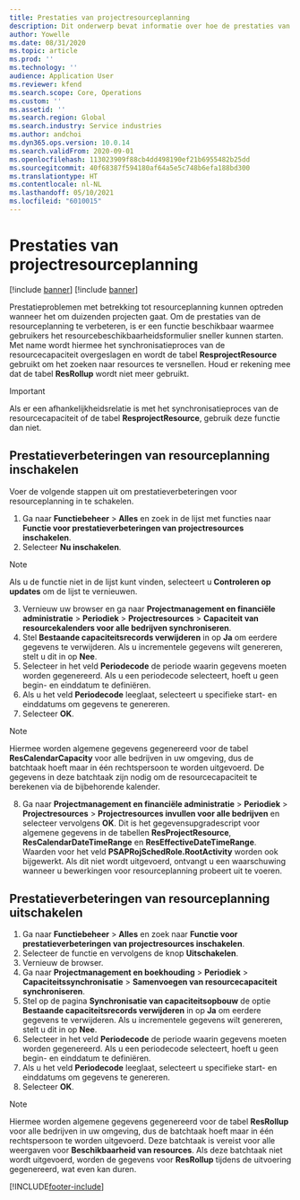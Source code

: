 ```yaml
---
title: Prestaties van projectresourceplanning
description: Dit onderwerp bevat informatie over hoe de prestaties van resourceplanning bij een groot aantal projecten kunnen worden verbeterd.
author: Yowelle
ms.date: 08/31/2020
ms.topic: article
ms.prod: ''
ms.technology: ''
audience: Application User
ms.reviewer: kfend
ms.search.scope: Core, Operations
ms.custom: ''
ms.assetid: ''
ms.search.region: Global
ms.search.industry: Service industries
ms.author: andchoi
ms.dyn365.ops.version: 10.0.14
ms.search.validFrom: 2020-09-01
ms.openlocfilehash: 113023909f88cb4dd498190ef21b6955482b25dd
ms.sourcegitcommit: 40f68387f594180af64a5e5c748b6efa188bd300
ms.translationtype: HT
ms.contentlocale: nl-NL
ms.lasthandoff: 05/10/2021
ms.locfileid: "6010015"
---
```

# <a name="project-resource-scheduling-performance"></a>Prestaties van projectresourceplanning

[!include [banner](../includes/banner.md)]
[!include [banner](../includes/preview-banner.md)]


Prestatieproblemen met betrekking tot resourceplanning kunnen optreden wanneer het om duizenden projecten gaat. Om de prestaties van de resourceplanning te verbeteren, is er een functie beschikbaar waarmee gebruikers het resourcebeschikbaarheidsformulier sneller kunnen starten. Met name wordt hiermee het synchronisatieproces van de resourcecapaciteit overgeslagen en wordt de tabel **ResprojectResource** gebruikt om het zoeken naar resources te versnellen. Houd er rekening mee dat de tabel **ResRollup** wordt niet meer gebruikt.

> [!IMPORTANT]
> Als er een afhankelijkheidsrelatie is met het synchronisatieproces van de resourcecapaciteit of de tabel **ResprojectResource**, gebruik deze functie dan niet.

## <a name="enable-resource-scheduling-performance-enhancement"></a>Prestatieverbeteringen van resourceplanning inschakelen
Voer de volgende stappen uit om prestatieverbeteringen voor resourceplanning in te schakelen.

1. Ga naar **Functiebeheer** > **Alles** en zoek in de lijst met functies naar **Functie voor prestatieverbeteringen van projectresources inschakelen**.
2. Selecteer **Nu inschakelen**.

> [!NOTE]
> Als u de functie niet in de lijst kunt vinden, selecteert u **Controleren op updates** om de lijst te vernieuwen.

3. Vernieuw uw browser en ga naar **Projectmanagement en financiële administratie** > **Periodiek** > **Projectresources** > **Capaciteit van resourcekalenders voor alle bedrijven synchroniseren**.
4. Stel **Bestaande capaciteitsrecords verwijderen** in op **Ja** om eerdere gegevens te verwijderen. Als u incrementele gegevens wilt genereren, stelt u dit in op **Nee**.
5. Selecteer in het veld **Periodecode** de periode waarin gegevens moeten worden gegenereerd. Als u een periodecode selecteert, hoeft u geen begin- en einddatum te definiëren.
6. Als u het veld **Periodecode** leeglaat, selecteert u specifieke start- en einddatums om gegevens te genereren.
7. Selecteer **OK**.

 > [!NOTE]
 > Hiermee worden algemene gegevens gegenereerd voor de tabel **ResCalendarCapacity** voor alle bedrijven in uw omgeving, dus de batchtaak hoeft maar in één rechtspersoon te worden uitgevoerd. De gegevens in deze batchtaak zijn nodig om de resourcecapaciteit te berekenen via de bijbehorende kalender.

8. Ga naar **Projectmanagement en financiële administratie** > **Periodiek** > **Projectresources** > **Projectresources invullen voor alle bedrijven** en selecteer vervolgens **OK**. Dit is het gegevensupgradescript voor algemene gegevens in de tabellen **ResProjectResource**, **ResCalendarDateTimeRange** en **ResEffectiveDateTimeRange**. Waarden voor het veld **PSAPRojSchedRole.RootActivity** worden ook bijgewerkt. Als dit niet wordt uitgevoerd, ontvangt u een waarschuwing wanneer u bewerkingen voor resourceplanning probeert uit te voeren.
 
## <a name="turn-off-resource-scheduling-performance-enhancement"></a>Prestatieverbeteringen van resourceplanning uitschakelen

1. Ga naar **Functiebeheer** > **Alles** en zoek naar **Functie voor prestatieverbeteringen van projectresources inschakelen**.
2. Selecteer de functie en vervolgens de knop **Uitschakelen**.
3. Vernieuw de browser.
4. Ga naar **Projectmanagement en boekhouding** > **Periodiek** > **Capaciteitssynchronisatie** > **Samenvoegen van resourcecapaciteit synchroniseren**.
5. Stel op de pagina **Synchronisatie van capaciteitsopbouw** de optie **Bestaande capaciteitsrecords verwijderen** in op **Ja** om eerdere gegevens te verwijderen. Als u incrementele gegevens wilt genereren, stelt u dit in op **Nee**.
6. Selecteer in het veld **Periodecode** de periode waarin gegevens moeten worden gegenereerd. Als u een periodecode selecteert, hoeft u geen begin- en einddatum te definiëren.
7. Als u het veld **Periodecode** leeglaat, selecteert u specifieke start- en einddatums om gegevens te genereren.
8. Selecteer **OK**.

> [!NOTE]
> Hiermee worden algemene gegevens gegenereerd voor de tabel **ResRollup** voor alle bedrijven in uw omgeving, dus de batchtaak hoeft maar in één rechtspersoon te worden uitgevoerd. Deze batchtaak is vereist voor alle weergaven voor **Beschikbaarheid van resources**. Als deze batchtaak niet wordt uitgevoerd, worden de gegevens voor **ResRollup** tijdens de uitvoering gegenereerd, wat even kan duren.


[!INCLUDE[footer-include](../includes/footer-banner.md)]